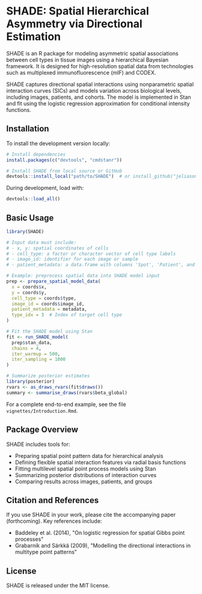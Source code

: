 # SHADE: Spatial Hierarchical Asymmetry via Directional Estimation

SHADE is an R package for modeling asymmetric spatial associations between cell types in tissue images using a hierarchical Bayesian framework. It is designed for high-resolution spatial data from technologies such as multiplexed immunofluorescence (mIF) and CODEX.

SHADE captures directional spatial interactions using nonparametric spatial interaction curves (SICs) and models variation across biological levels, including images, patients, and cohorts. The model is implemented in Stan and fit using the logistic regression approximation for conditional intensity functions.

## Installation

To install the development version locally:

```r
# Install dependencies
install.packages(c("devtools", "cmdstanr"))

# Install SHADE from local source or GitHub
devtools::install_local("path/to/SHADE")  # or install_github("jeliason/SHADE")
```

During development, load with:

```r
devtools::load_all()
```

## Basic Usage

```r
library(SHADE)

# Input data must include:
# - x, y: spatial coordinates of cells
# - cell_type: a factor or character vector of cell type labels
# - image_id: identifier for each image or sample
# - patient_metadata: a data.frame with columns 'Spot', 'Patient', and 'Group'

# Example: preprocess spatial data into SHADE model input
prep <- prepare_spatial_model_data(
  x = coords$x,
  y = coords$y,
  cell_type = coords$type,
  image_id = coords$image_id,
  patient_metadata = metadata,
  type_idx = 3  # Index of target cell type
)

# Fit the SHADE model using Stan
fit <- run_SHADE_model(
  prep$stan_data,
  chains = 4,
  iter_warmup = 500,
  iter_sampling = 1000
)

# Summarize posterior estimates
library(posterior)
rvars <- as_draws_rvars(fit$draws())
summary <- summarise_draws(rvars$beta_global)
```

For a complete end-to-end example, see the file `vignettes/Introduction.Rmd`.

## Package Overview

SHADE includes tools for:

- Preparing spatial point pattern data for hierarchical analysis
- Defining flexible spatial interaction features via radial basis functions
- Fitting multilevel spatial point process models using Stan
- Summarizing posterior distributions of interaction curves
- Comparing results across images, patients, and groups

## Citation and References

If you use SHADE in your work, please cite the accompanying paper (forthcoming). Key references include:

- Baddeley et al. (2014), "On logistic regression for spatial Gibbs point processes"
- Grabarnik and Särkkä (2009), "Modelling the directional interactions in multitype point patterns"

## License

SHADE is released under the MIT license.